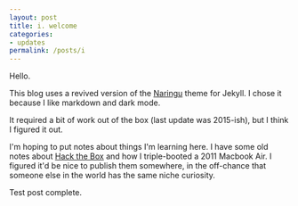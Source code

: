 ```yaml
---
layout: post
title: i. welcome
categories:
- updates
permalink: /posts/i
---
```


Hello.

This blog uses a revived version of the [Naringu](https://github.com/ariestiyansyah/naringu) theme for Jekyll. I chose it because I like markdown and dark mode.

It required a bit of work out of the box (last update was 2015-ish), but I think I figured it out.

I'm hoping to put notes about things I'm learning here. I have some old notes about [Hack the Box](https://www.hackthebox.com/) and how I triple-booted a 2011 Macbook Air. I figured it'd be nice to publish them somewhere, in the off-chance that someone else in the world has the same niche curiosity.

Test post complete.
